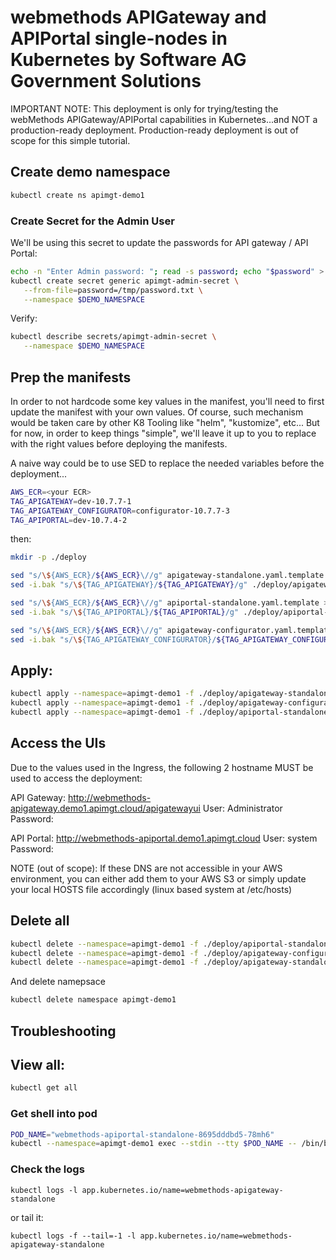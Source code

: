 # webmethods APIGateway and APIPortal single-nodes in Kubernetes by Software AG Government Solutions 

IMPORTANT NOTE: This deployment is only for trying/testing the webMethods APIGateway/APIPortal capabilities in Kubernetes...and NOT a production-ready deployment.
Production-ready deployment is out of scope for this simple tutorial.

## Create demo namespace

```bash
kubectl create ns apimgt-demo1
```

### Create Secret for the Admin User

We'll be using this secret to update the passwords for API gateway / API Portal:

```bash
echo -n "Enter Admin password: "; read -s password; echo "$password" > /tmp/password.txt
kubectl create secret generic apimgt-admin-secret \
   --from-file=password=/tmp/password.txt \
   --namespace $DEMO_NAMESPACE
```

Verify:

```bash
kubectl describe secrets/apimgt-admin-secret \
   --namespace $DEMO_NAMESPACE
```

## Prep the manifests

In order to not hardcode some key values in the manifest, you'll need to first update the manifest with your own values.
Of course, such mechanism would be taken care by other K8 Tooling like "helm", "kustomize", etc...
But for now, in order to keep things "simple", we'll leave it up to you to replace with the right values before deploying the manifests.

A naive way could be to use SED to replace the needed variables before the deployment...

```bash
AWS_ECR=<your ECR>
TAG_APIGATEWAY=dev-10.7.7-1
TAG_APIGATEWAY_CONFIGURATOR=configurator-10.7.7-3
TAG_APIPORTAL=dev-10.7.4-2
```

then:

```bash
mkdir -p ./deploy

sed "s/\${AWS_ECR}/${AWS_ECR}\//g" apigateway-standalone.yaml.template > ./deploy/apigateway-standalone.yaml
sed -i.bak "s/\${TAG_APIGATEWAY}/${TAG_APIGATEWAY}/g" ./deploy/apigateway-standalone.yaml

sed "s/\${AWS_ECR}/${AWS_ECR}\//g" apiportal-standalone.yaml.template > ./deploy/apiportal-standalone.yaml
sed -i.bak "s/\${TAG_APIPORTAL}/${TAG_APIPORTAL}/g" ./deploy/apiportal-standalone.yaml

sed "s/\${AWS_ECR}/${AWS_ECR}\//g" apigateway-configurator.yaml.template > ./deploy/apigateway-configurator.yaml
sed -i.bak "s/\${TAG_APIGATEWAY_CONFIGURATOR}/${TAG_APIGATEWAY_CONFIGURATOR}/g" ./deploy/apigateway-configurator.yaml
```

## Apply:

```bash
kubectl apply --namespace=apimgt-demo1 -f ./deploy/apigateway-standalone.yaml
kubectl apply --namespace=apimgt-demo1 -f ./deploy/apigateway-configurator.yaml
kubectl apply --namespace=apimgt-demo1 -f ./deploy/apiportal-standalone.yaml
```

## Access the UIs

Due to the values used in the Ingress, the following 2 hostname MUST be used to access the deployment:

API Gateway: http://webmethods-apigateway.demo1.apimgt.cloud/apigatewayui
User: Administrator
Password: <the one added to the secret in initial step>

API Portal: http://webmethods-apiportal.demo1.apimgt.cloud
User: system
Password: <the one added to the secret in initial step>

NOTE (out of scope): If these DNS are not accessible in your AWS environment, you can either add them to your AWS S3 or simply update your local HOSTS file accordingly (linux based system at /etc/hosts)

## Delete all

```bash
kubectl delete --namespace=apimgt-demo1 -f ./deploy/apiportal-standalone.yaml
kubectl delete --namespace=apimgt-demo1 -f ./deploy/apigateway-configurator.yaml
kubectl delete --namespace=apimgt-demo1 -f ./deploy/apigateway-standalone.yaml
```

And delete namepsace

```bash
kubectl delete namespace apimgt-demo1
```

## Troubleshooting

## View all:

```bash
kubectl get all          
```

### Get shell into pod

```bash
POD_NAME="webmethods-apiportal-standalone-8695dddbd5-78mh6"
kubectl --namespace=apimgt-demo1 exec --stdin --tty $POD_NAME -- /bin/bash
```

### Check the logs

```
kubectl logs -l app.kubernetes.io/name=webmethods-apigateway-standalone
```

or tail it:

```
kubectl logs -f --tail=-1 -l app.kubernetes.io/name=webmethods-apigateway-standalone
```